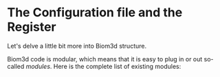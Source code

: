 # The Configuration file and the Register

Let's delve a little bit more into Biom3d structure. 

Biom3d code is modular, which means that it is easy to plug in or out so-called *modules*. Here is the complete list of existing modules:

